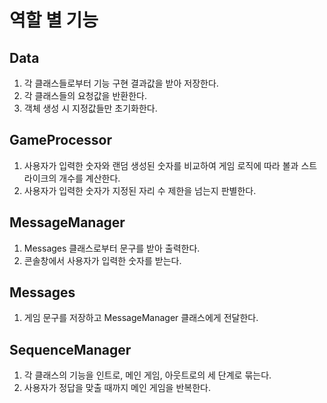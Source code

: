 # 역할 별 기능

## Data

1. 각 클래스들로부터 기능 구현 결과값을 받아 저장한다.
2. 각 클래스들의 요청값을 반환한다.
3. 객체 생성 시 지정값들만 초기화한다.

## GameProcessor

1. 사용자가 입력한 숫자와 랜덤 생성된 숫자를 비교하여 게임 로직에 따라 볼과 스트라이크의 개수를 계산한다.
2. 사용자가 입력한 숫자가 지정된 자리 수 제한을 넘는지 판별한다.

## MessageManager

1. Messages 클래스로부터 문구를 받아 출력한다.
2. 콘솔창에서 사용자가 입력한 숫자를 받는다.

## Messages

1. 게임 문구를 저장하고 MessageManager 클래스에게 전달한다.

## SequenceManager

1. 각 클래스의 기능을 인트로, 메인 게임, 아웃트로의 세 단계로 묶는다.
2. 사용자가 정답을 맞출 때까지 메인 게임을 반복한다.